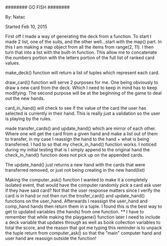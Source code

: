 ########        GO FISH       ########

By: Natac

Started Feb 10, 2015

First off I made a way of generating the deck from a function. To start I made 2
list, one of the suits, and the other well...start with the map() part.
In this I am making a map object from all the items from range(2, 11). I then 
turn that into a list with the built-in function. This allow me to concatenate
the numbers portion with the letters portion of the full list of ranked card 
values.

make_deck() function will return a list of tuples which represent each card.

draw_card() function will serve 2 purposes for me. One being obviously to draw a 
new card from the deck. Which I need to keep in mind has to keep modifying. The 
second purpose will be at the beginning of the game to deal out the new hands.

card_in_hand() will check to see if the value of the card the user has selected
is currently in their hand. This is really just a validation so the user is 
playing by the rules.

made transfer_cards() and update_hand() which are mirror of each other. Where 
one will get the card from a given hand and make a list out of them to transfer,
in my case I reassign the hand to the hand + what is being transferred. I had to
so that my check_in_hand() function works. I noticed during my initial testing
that is I simply append to the original hand the check_in_hand() function does
not pick up on the appended cards.

The update_hand() just returns a new hand with the cards that were transferred 
removed, or just not being creating in the new hand(list)

Making the computer_ask() function I wanted to make it a completely isolated 
event, that would have the computer randomly pick a card ask user if they have 
said card? Not that the user response matters since I verify the card is in hand
or not then run the trnsfer_card() and update_hand() functions on the user_hand.
Afterwards I reassign the user_hand and comp_hand hands then return them in a 
tuple. I found this is the best way to get to updated variables (the hands) from
one function.
** I have to remember that while making the playgame() function later I need to 
include a deck variable that updates through as well as book collection 
variables to total the score, and the reason that got me typing this reminder is
to unpack the tuple return from computer_ask() so that the "main" computer hand 
and user hand are reassign outside the function!



